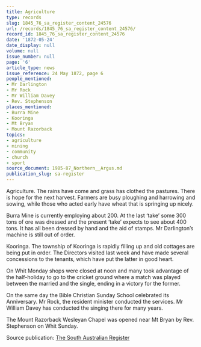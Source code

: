 ```yaml
---
title: Agriculture
type: records
slug: 1845_76_sa_register_content_24576
url: /records/1845_76_sa_register_content_24576/
record_id: 1845_76_sa_register_content_24576
date: '1872-05-24'
date_display: null
volume: null
issue_number: null
page: '6'
article_type: news
issue_reference: 24 May 1872, page 6
people_mentioned:
- Mr Darlington
- Mr Rock
- Mr William Davey
- Rev. Stephenson
places_mentioned:
- Burra Mine
- Kooringa
- Mt Bryan
- Mount Razorback
topics:
- agriculture
- mining
- community
- church
- sport
source_document: 1985-87_Northern__Argus.md
publication_slug: sa-register
---
```


Agriculture.  The rains have come and grass has clothed the pastures.  There is hope for the next harvest.  Farmers are busy ploughing and harrowing and sowing, while those who acted early have wheat that is springing up nicely.

Burra Mine is currently employing about 200.  At the last ‘take’ some 300 tons of ore was dressed and the present ‘take’ expects to see about 400 tons.  It has all been dressed by hand and the aid of stamps.  Mr Darlington’s machine is still out of order.

Kooringa.  The township of Kooringa is rapidly filling up and old cottages are being put in order.  The Directors visited last week and have made several concessions to the tenants, which have put the latter in good heart.

On Whit Monday shops were closed at noon and many took advantage of the half-holiday to go to the cricket ground where a match was played between the married and the single, ending in a victory for the former.

On the same day the Bible Christian Sunday School celebrated its Anniversary.  Mr Rock, the resident minister conducted the services.  Mr William Davey has conducted the singing there for many years.

The Mount Razorback Wesleyan Chapel was opened near Mt Bryan by Rev. Stephenson on Whit Sunday.

Source publication: [The South Australian Register](/publications/sa-register/)
